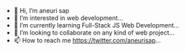- 👋 Hi, I’m aneuri sap
- 👀 I’m interested in web development...
- 🌱 I’m currently learning Full-Stack JS Web Development...
- 💞️ I’m looking to collaborate on any kind of web project...
- 📫 How to reach me https://twitter.com/aneurisap...

<!---
aneurisap/aneurisap is a ✨ special ✨ repository because its `README.md` (this file) appears on your GitHub profile.
You can click the Preview link to take a look at your changes.
--->
